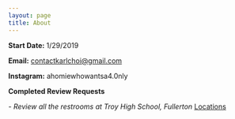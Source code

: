 ```yaml
---
layout: page
title: About
---
```


**Start Date:** 1/29/2019

**Email:** contactkarlchoi@gmail.com

**Instagram:** ahomiewhowantsa4.0nly

**Completed Review Requests**

*- Review all the restrooms at Troy High School, Fullerton* [Locations](https://karlcxu.github.io/KarlChoiReviews/Locations.html)
